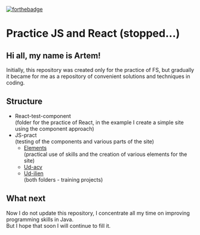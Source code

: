 [![forthebadge](https://forthebadge.com/images/badges/made-with-javascript.svg)](https://forthebadge.com)
# Practice JS and React (stopped...)

## Hi all, my name is Artem!  
Initially, this repository was created only for the practice of FS, 
but gradually it became for me as a repository of convenient solutions and techniques in coding.

## Structure
* React-test-component  
(folder for the practice of  React, in the example I create a simple site using the component approach)
* JS-pract  
(testing of the components and various parts of the site)
    * [Elements](https://github.com/ArtemJDev/javascript-react/tree/master/js-pract/lessons-pract/elements)  
    (practical use of skills and the creation of various elements for the site)
    * [Ud-acv](https://github.com/ArtemJDev/javascript-react/tree/master/js-pract/lessons-pract/ud-acv)
    * [Ud-ilien](https://github.com/ArtemJDev/javascript-react/tree/master/js-pract/lessons-pract/ud-iilen)  
    (both folders - training projects)
    
## What next
Now I do not update this repository, I concentrate all my time on improving programming skills in Java.  
But I hope that soon I will continue to fill it.